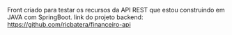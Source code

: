 Front criado para testar os recursos da API REST que estou construindo em JAVA com SpringBoot.
link do projeto backend: https://github.com/ricbatera/financeiro-api